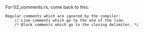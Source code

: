 For 02_comments.rs, come back to this:

    Regular comments which are ignored by the compiler:
        // Line comments which go to the end of the line.
        /* Block comments which go to the closing delimiter. */
